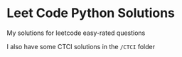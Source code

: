 # Leet Code Python Solutions
My solutions for leetcode easy-rated questions

I also have some CTCI solutions in the `/CTCI` folder
